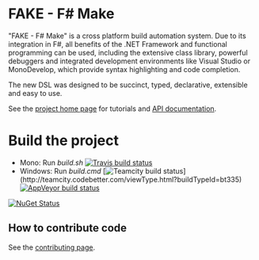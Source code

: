 # FAKE - F# Make

"FAKE - F# Make" is a cross platform build automation system. Due to its integration 
in F#, all benefits of the .NET Framework and functional programming can be used, including 
the extensive class library, powerful debuggers and integrated development environments like 
Visual Studio or MonoDevelop, which provide syntax highlighting and code completion.

The new DSL was designed to be succinct, typed, declarative, extensible and easy to use.

See the [project home page](http://fsharp.github.com/FAKE/) for tutorials and [API documentation](http://fsharp.github.io/FAKE/apidocs/index.html).

# Build the project

* Mono: Run *build.sh*  [![Travis build status](https://travis-ci.org/fsharp/FAKE.png)](https://travis-ci.org/fsharp/FAKE)
* Windows: Run *build.cmd* [![Teamcity build status](http://teamcity.codebetter.com/app/rest/builds/buildType:\(id:bt335\)/statusIcon)](http://teamcity.codebetter.com/viewType.html?buildTypeId=bt335) [![AppVeyor build status](https://ci.appveyor.com/api/projects/status/lk1dfo1qi99ri78f)](https://ci.appveyor.com/project/SteffenForkmann/fake)

[![NuGet Status](http://img.shields.io/nuget/v/FAKE.svg?style=flat)](https://www.nuget.org/packages/FAKE/) 

## How to contribute code

See the [contributing page](http://fsharp.github.com/FAKE/contributing.html).
